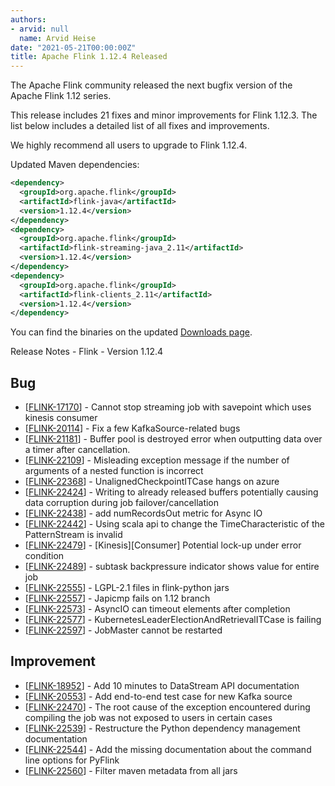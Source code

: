```yaml
---
authors:
- arvid: null
  name: Arvid Heise
date: "2021-05-21T00:00:00Z"
title: Apache Flink 1.12.4 Released
---
```


The Apache Flink community released the next bugfix version of the Apache Flink 1.12 series.

This release includes 21 fixes and minor improvements for Flink 1.12.3. The list below includes a detailed list of all fixes and improvements.

We highly recommend all users to upgrade to Flink 1.12.4.

Updated Maven dependencies:

```xml
<dependency>
  <groupId>org.apache.flink</groupId>
  <artifactId>flink-java</artifactId>
  <version>1.12.4</version>
</dependency>
<dependency>
  <groupId>org.apache.flink</groupId>
  <artifactId>flink-streaming-java_2.11</artifactId>
  <version>1.12.4</version>
</dependency>
<dependency>
  <groupId>org.apache.flink</groupId>
  <artifactId>flink-clients_2.11</artifactId>
  <version>1.12.4</version>
</dependency>
```

You can find the binaries on the updated [Downloads page](/downloads.html).


Release Notes - Flink - Version 1.12.4
                
<h2>        Bug
</h2>
<ul>
<li>[<a href='https://issues.apache.org/jira/browse/FLINK-17170'>FLINK-17170</a>] -         Cannot stop streaming job with savepoint which uses kinesis consumer
</li>
<li>[<a href='https://issues.apache.org/jira/browse/FLINK-20114'>FLINK-20114</a>] -         Fix a few KafkaSource-related bugs
</li>
<li>[<a href='https://issues.apache.org/jira/browse/FLINK-21181'>FLINK-21181</a>] -         Buffer pool is destroyed error when outputting data over a timer after cancellation.
</li>
<li>[<a href='https://issues.apache.org/jira/browse/FLINK-22109'>FLINK-22109</a>] -         Misleading exception message if the number of arguments of a nested function is incorrect
</li>
<li>[<a href='https://issues.apache.org/jira/browse/FLINK-22368'>FLINK-22368</a>] -         UnalignedCheckpointITCase hangs on azure
</li>
<li>[<a href='https://issues.apache.org/jira/browse/FLINK-22424'>FLINK-22424</a>] -         Writing to already released buffers potentially causing data corruption during job failover/cancellation
</li>
<li>[<a href='https://issues.apache.org/jira/browse/FLINK-22438'>FLINK-22438</a>] -         add numRecordsOut metric for Async IO
</li>
<li>[<a href='https://issues.apache.org/jira/browse/FLINK-22442'>FLINK-22442</a>] -         Using scala api to change the TimeCharacteristic of the PatternStream is invalid
</li>
<li>[<a href='https://issues.apache.org/jira/browse/FLINK-22479'>FLINK-22479</a>] -         [Kinesis][Consumer] Potential lock-up under error condition
</li>
<li>[<a href='https://issues.apache.org/jira/browse/FLINK-22489'>FLINK-22489</a>] -         subtask backpressure indicator shows value for entire job
</li>
<li>[<a href='https://issues.apache.org/jira/browse/FLINK-22555'>FLINK-22555</a>] -         LGPL-2.1 files in flink-python jars
</li>
<li>[<a href='https://issues.apache.org/jira/browse/FLINK-22557'>FLINK-22557</a>] -         Japicmp fails on 1.12 branch
</li>
<li>[<a href='https://issues.apache.org/jira/browse/FLINK-22573'>FLINK-22573</a>] -         AsyncIO can timeout elements after completion
</li>
<li>[<a href='https://issues.apache.org/jira/browse/FLINK-22577'>FLINK-22577</a>] -         KubernetesLeaderElectionAndRetrievalITCase is failing
</li>
<li>[<a href='https://issues.apache.org/jira/browse/FLINK-22597'>FLINK-22597</a>] -         JobMaster cannot be restarted
</li>
</ul>
                
<h2>        Improvement
</h2>
<ul>
<li>[<a href='https://issues.apache.org/jira/browse/FLINK-18952'>FLINK-18952</a>] -         Add 10 minutes to DataStream API documentation
</li>
<li>[<a href='https://issues.apache.org/jira/browse/FLINK-20553'>FLINK-20553</a>] -         Add end-to-end test case for new Kafka source
</li>
<li>[<a href='https://issues.apache.org/jira/browse/FLINK-22470'>FLINK-22470</a>] -         The root cause of the exception encountered during compiling the job was not exposed to users in certain cases
</li>
<li>[<a href='https://issues.apache.org/jira/browse/FLINK-22539'>FLINK-22539</a>] -         Restructure the Python dependency management documentation
</li>
<li>[<a href='https://issues.apache.org/jira/browse/FLINK-22544'>FLINK-22544</a>] -         Add the missing documentation about the command line options for PyFlink 
</li>
<li>[<a href='https://issues.apache.org/jira/browse/FLINK-22560'>FLINK-22560</a>] -         Filter maven metadata from all jars
</li>
</ul>
                                                                                                                                                                